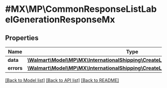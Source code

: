 # #MX\MP\CommonResponseListLabelGenerationResponseMx

## Properties

Name | Type | Description | Notes
------------ | ------------- | ------------- | -------------
**data** | [**\Walmart\Model\MP\MX\InternationalShipping\CreateLabel200ResponseData[]**](CreateLabel200ResponseData.md) | data | [optional]
**errors** | [**\Walmart\Model\MP\MX\InternationalShipping\CreateLabel200ResponseErrorsInner[]**](CreateLabel200ResponseErrorsInner.md) | errors | [optional]


[[Back to Model list]](../) [[Back to API list]](../../Api/MX/MP) [[Back to README]](../../README.md)
